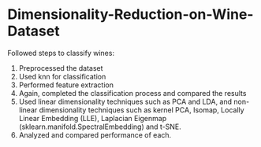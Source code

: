 # Dimensionality-Reduction-on-Wine-Dataset
Followed steps to classify wines:
1. Preprocessed the dataset
2. Used knn for classification
3. Performed feature extraction
4. Again, completed the classification process and compared the results
5. Used linear dimensionality techniques such as PCA and LDA, and non-linear dimensionality techniques such as kernel PCA, Isomap, Locally Linear Embedding (LLE),
   Laplacian Eigenmap (sklearn.manifold.SpectralEmbedding) and t-SNE.
6. Analyzed and compared performance of each.
